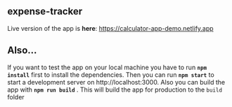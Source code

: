## expense-tracker

Live version of the app is **here**: https://calculator-app-demo.netlify.app

## Also...
If you want to test the app on your local machine you have to run **`npm install`** first to install the dependencies. Then you can run **`npm start`** to start a development server on http://localhost:3000. 
Also you can build the app with **`npm run build`** .
This will build the app for production to the `build` folder
